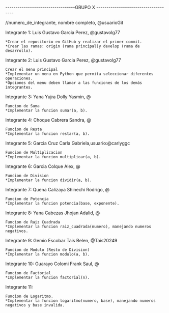 ﻿----------------------------------GRUPO X -------------------------------------

//numero_de_integrante, nombre completo, @usuarioGit

Integrante 1: Luis Gustavo Garcia Perez, @gustavolg77

    *Crear el repositorio en GitHub y realizar el primer commit.
    *Crear las ramas: origin (rama principal)y develop (rama de desarrollo).

Integrante 2: Luis Gustavo Garcia Perez, @gustavolg77

    Crear el menu principal
    *Implementar un menu en Python que permita seleccionar diferentes operaciones.
    *Opciones del menu deben llamar a las funciones de los demás integrantes.

Integrante 3: Yana Yujra Dolly Yasmin, @
    
    Funcion de Suma
    *Implementar la funcion sumar(a, b).
    
Integrante 4: Choque Cabrera Sandra, @

    Funcion de Resta
    *Implementar la funcion restar(a, b).

Integrante 5: Garcia Cruz Carla Gabriela,usuario:@carlyggc

    Funcion de Multiplicacion
    *Implementar la funcion multiplicar(a, b).

Integrante 6: Garcia Colque Alex, @

    Funcion de Division
    *Implementar la funcion dividir(a, b).

Integrante 7: Quena Calizaya Shinechi Rodrigo, @

    Funcion de Potencia
    *Implementar la funcion potencia(base, exponente).

Integrante 8: Yana Cabezas Jhojan Adalid, @

    Funcion de Raiz Cuadrada
    *Implementar la funcion raiz_cuadrada(numero), manejando numeros negativos.

Integrante 9: Gemio Escobar Tais Belen, @Tais20249

    Funcion de Modulo (Resto de Division)
    *Implementar la funcion modulo(a, b).

Integrante 10: Guarayo Colomi Frank Saul, @

    Funcion de Factorial
    *Implementar la funcion factorial(n).

Integrante 11:

    Funcion de Logaritmo.
    *Implementar la funcion logaritmo(numero, base), manejando numeros negativos y base invalida.
